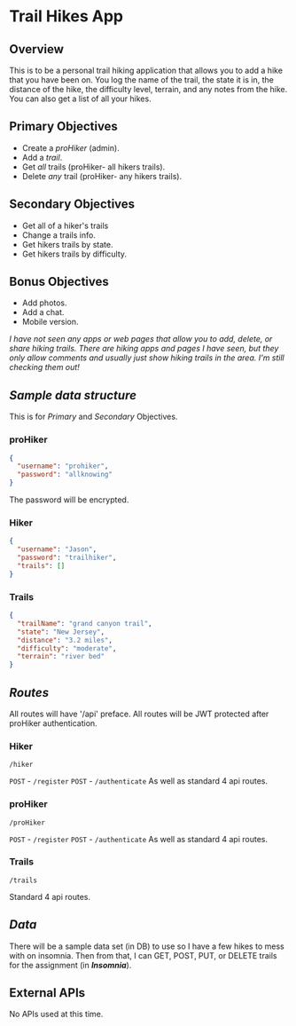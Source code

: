 # **Trail Hikes App**

## Overview

This is to be a personal trail hiking application that allows you to add a hike that you have been on. You log the name of the trail, the state it is in, the distance of the hike, the difficulty level, terrain, and any notes from the hike. You can also get a list of all your hikes.

## Primary Objectives

- Create a _proHiker_ (admin).
- Add a _trail_.
- Get _all_ trails (proHiker- all hikers trails).
- Delete _any_ trail (proHiker- any hikers trails).

## Secondary Objectives

- Get all of a hiker's trails
- Change a trails info.
- Get hikers trails by state.
- Get hikers trails by difficulty.

## Bonus Objectives

- Add photos.
- Add a chat.
- Mobile version.

_I have not seen any apps or web pages that allow you to add, delete, or share hiking trails. There are hiking apps and pages I have seen, but they only allow comments and usually just show hiking trails in the area. I'm still checking them out!_

## _Sample data structure_

This is for _Primary_ and _Secondary_ Objectives.

### proHiker

```json
{
  "username": "prohiker",
  "password": "allknowing"
}
```

The password will be encrypted.

### Hiker

```json
{
  "username": "Jason",
  "password": "trailhiker",
  "trails": []
}
```

### Trails

```json
{
  "trailName": "grand canyon trail",
  "state": "New Jersey",
  "distance": "3.2 miles",
  "difficulty": "moderate",
  "terrain": "river bed"
}
```

## _Routes_

All routes will have '/api' preface.
All routes will be JWT protected after proHiker authentication.

### Hiker

`/hiker`

`POST` - `/register`
`POST` - `/authenticate`
As well as standard 4 api routes.

### proHiker

`/proHiker`

`POST` - `/register`
`POST` - `/authenticate`
As well as standard 4 api routes.

### Trails

`/trails`

Standard 4 api routes.

## _Data_

There will be a sample data set (in DB) to use so I have a few hikes to mess with on insomnia. Then from that, I can GET, POST, PUT, or DELETE trails for the assignment (in **_Insomnia_**).

## External APIs

No APIs used at this time.
